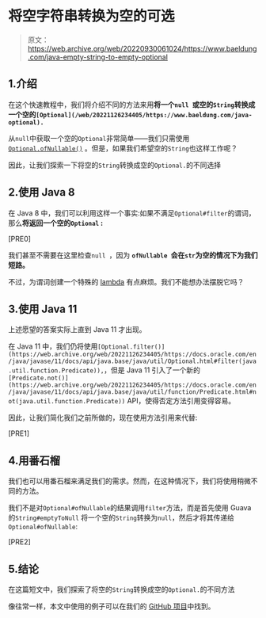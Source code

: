 # 将空字符串转换为空的可选

> 原文：<https://web.archive.org/web/20220930061024/https://www.baeldung.com/java-empty-string-to-empty-optional>

## 1.介绍

在这个快速教程中，我们将介绍不同的方法来用**将一个`null `或空的`String`转换成一个空的`[Optional](/web/20221126234405/https://www.baeldung.com/java-optional).`**

从`null`中获取一个空的`Optional`非常简单——我们只需使用 [`Optional.ofNullable()`](https://web.archive.org/web/20221126234405/https://docs.oracle.com/en/java/javase/11/docs/api/java.base/java/util/Optional.html#ofNullable(T)) 。但是，如果我们希望空的`String`也这样工作呢？

因此，让我们探索一下将空的`String`转换成空的`Optional.`的不同选择

## 2.使用 Java 8

在 Java 8 中，我们可以利用这样一个事实:如果不满足`Optional#filter`的谓词，那么**将返回一个空的`Optional` :**

[PRE0]

我们甚至不需要在这里检查`null `，因为 **`ofNullable `会在`str`为空的情况下为我们短路。**

不过，为谓词创建一个特殊的 [lambda](/web/20221126234405/https://www.baeldung.com/java-8-lambda-expressions-tips) 有点麻烦。我们不能想办法摆脱它吗？

## 3.使用 Java 11

上述愿望的答案实际上直到 Java 11 才出现。

在 Java 11 中，我们仍将使用`[Optional.filter()](https://web.archive.org/web/20221126234405/https://docs.oracle.com/en/java/javase/11/docs/api/java.base/java/util/Optional.html#filter(java.util.function.Predicate)),`，但是 Java 11 引入了一个新的`[Predicate.not()](https://web.archive.org/web/20221126234405/https://docs.oracle.com/en/java/javase/11/docs/api/java.base/java/util/function/Predicate.html#not(java.util.function.Predicate))` API，使得否定方法引用变得容易。

因此，让我们简化我们之前所做的，现在使用方法引用来代替:

[PRE1]

## 4.用番石榴

我们也可以用番石榴来满足我们的需求。然而，在这种情况下，我们将使用稍微不同的方法。

我们不是对`Optional#ofNullable`的结果调用`filter`方法，而是首先使用 Guava 的`String#emptyToNull` 将一个空的`String`转换为`null`，然后才将其传递给`Optional#ofNullable`:

[PRE2]

## 5.结论

在这篇短文中，我们探索了将空的`String`转换成空的`Optional.`的不同方法

像往常一样，本文中使用的例子可以在我们的 [GitHub 项目](https://web.archive.org/web/20221126234405/https://github.com/eugenp/tutorials/tree/master/core-java-modules/core-java-optional)中找到。